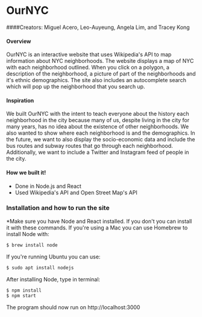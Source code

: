 # OurNYC
####Creators: Miguel Acero, Leo-Auyeung, Angela Lim, and Tracey Kong


#### Overview
OurNYC is an interactive website that uses Wikipedia's API to map information about NYC neighborhoods. The website displays a map of NYC with each neighborhood outlined. When you click on a polygon, a description of the neighborhood, a picture of part of the neighborhoods and it's ethnic demographics. The site also includes an autocomplete search which will pop up the neighborhood that you search up.

#### Inspiration
We built OurNYC with the intent to teach everyone about the history each neighborhood in the city because many of us, despite living in the city for many years, has no idea about the existence of other neighborhoods. We also wanted to show where each neighborhood is and the demographics.
In the future, we want to also display the socio-economic data and include the bus routes and subway routes that go through each neighborhood. Additionally, we want to include a Twitter and Instagram feed of people in the city.


#### How we built it!

  - Done in Node.js and React
  - Used Wikipedia's API and Open Street Map's API


### Installation and how to run the site
  *Make sure you have Node and React installed. If you don't you can install it with these commands.
  If you're using a Mac you can use Homebrew to install Node with:

  ```sh
  $ brew install node
  ```
  If you're running Ubuntu you can use:
  ```sh
  $ sudo apt install nodejs
  ```

  After installing Node, type in terminal:

  ```sh
  $ npm install
  $ npm start
  ```
  The program should now run on http://localhost:3000
